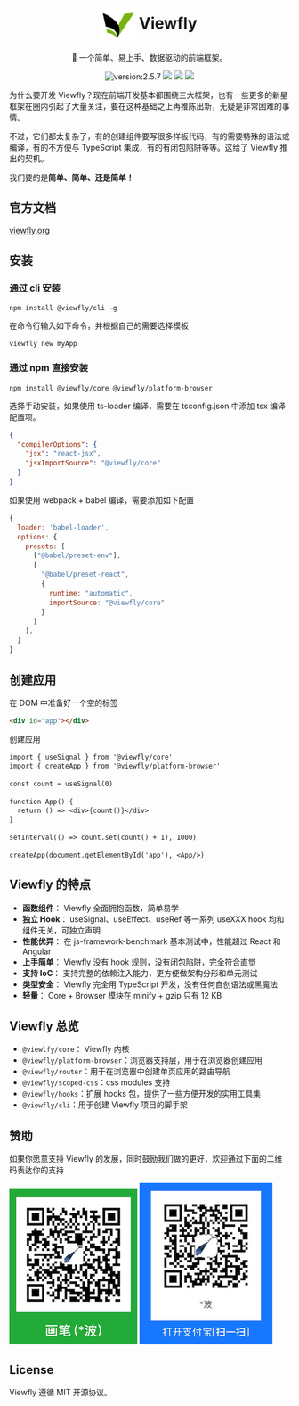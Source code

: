 <h1 align="center"><img src="./_source/logo.svg" alt="Viewfly" width="60px" align="center"> Viewfly</h1>

<p align="center">🚀 一个简单、易上手、数据驱动的前端框架。</p>

<p align="center">
  <img src="https://img.shields.io/badge/build-passing-green" alt="version:2.5.7">
  <img src="https://img.shields.io/npm/v/%40viewfly%2Fcore">
  <img src="https://img.shields.io/npm/dm/%40viewfly/core">
  <img src="https://img.shields.io/badge/unit test-100%25-blue">
</p>

为什么要开发 Viewfly？现在前端开发基本都围绕三大框架，也有一些更多的新星框架在圈内引起了大量关注，要在这种基础之上再推陈出新，无疑是非常困难的事情。

不过，它们都太复杂了，有的创建组件要写很多样板代码，有的需要特殊的语法或编译，有的不方便与 TypeScript 集成，有的有闭包陷阱等等。这给了 Viewfly 推出的契机。

我们要的是**简单、简单、还是简单！**


## 官方文档

[viewfly.org](https://viewfly.org)

## 安装

### 通过 cli 安装

```
npm install @viewfly/cli -g
```
在命令行输入如下命令，并根据自己的需要选择模板
```
viewfly new myApp
```

### 通过 npm 直接安装
```
npm install @viewfly/core @viewfly/platform-browser
```
选择手动安装，如果使用 ts-loader 编译，需要在 tsconfig.json 中添加 tsx 编译配置项。

```json
{
  "compilerOptions": {
    "jsx": "react-jsx",
    "jsxImportSource": "@viewfly/core"
  }
}
```
如果使用 webpack + babel 编译，需要添加如下配置

```js
{
  loader: 'babel-loader',
  options: {
    presets: [
      ["@babel/preset-env"],
      [
        "@babel/preset-react",
        {
          runtime: "automatic",
          importSource: "@viewfly/core"
        }
      ]
    ],
  }
}
```
## 创建应用

在 DOM 中准备好一个空的标签
```html
<div id="app"></div>
```
创建应用

```tsx
import { useSignal } from '@viewfly/core'
import { createApp } from '@viewfly/platform-browser'

const count = useSignal(0)

function App() {
  return () => <div>{count()}</div>
}

setInterval(() => count.set(count() + 1), 1000)

createApp(document.getElementById('app'), <App/>)
```

## Viewfly 的特点

+ **函数组件**： Viewfly 全面拥抱函数，简单易学
+ **独立 Hook**： useSignal、useEffect、useRef 等一系列 useXXX hook 均和组件无关，可独立声明
+ **性能优异**： 在 js-framework-benchmark 基本测试中，性能超过 React 和 Angular
+ **上手简单**： Viewfly 没有 hook 规则，没有闭包陷阱，完全符合直觉
+ **支持 IoC**： 支持完整的依赖注入能力，更方便做架构分形和单元测试
+ **类型安全**： Viewfly 完全用 TypeScript 开发，没有任何自创语法或黑魔法
+ **轻量**： Core + Browser 模块在 minify + gzip 只有 12 KB

## Viewfly 总览

+ `@viewlfy/core`： Viewfly 内核
+ `@viewfly/platform-browser`：浏览器支持层，用于在浏览器创建应用
+ `@viewfly/router`：用于在浏览器中创建单页应用的路由导航
+ `@viewfly/scoped-css`：css modules 支持
+ `@viewfly/hooks`：扩展 hooks 包，提供了一些方便开发的实用工具集
+ `@viewfly/cli`：用于创建 Viewfly 项目的脚手架

## 赞助

如果你愿意支持 Viewfly 的发展，同时鼓励我们做的更好，欢迎通过下面的二维码表达你的支持

![](./_source/wx.jpg) ![](./_source/alipay.jpg)

## License

Viewfly 遵循 MIT 开源协议。
